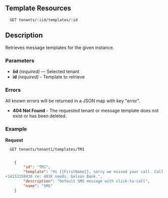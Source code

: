 ## Template Resources

```
  GET tenants/:iid/templates/:id
```

## Description

Retrieves message templates for the given instance.


### Parameters

- **iid** _(required)_ — Selected tenant
- **id** _(required)_ - Template to retrieve

### Errors

All known errors will be returned in a JSON map with key "error".

- **404 Not Found** - The requested tenant or message template does not exist or has been deleted.

### Example

**Request**

```
  GET tenants/tenant1/templates/TM1
```

```json

    {
        "id": "TM1",
        "template": "Hi {{FirstName}}, sorry we missed your call. Call Joe at
+14153159430 re: 401K needs. Gelson Bank.",
        "description": "Default SMS message with click-to-call",
        "name": "SMS"
    }
```
